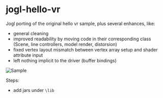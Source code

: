 # jogl-hello-vr

Jogl porting of the original hello vr sample, plus several enhances, like:

- general cleaning
- improved readability by moving code in their corresponding class (Scene, line controllers, model render, distorsion)
- fixed vertex layout mismatch between vertex array setup and shader attribute input
- left nothing implicit to the driver (buffer bindings)


![Sample](http://imgur.com/HoIX75N.png)

Steps:

- add jars under `\lib`

